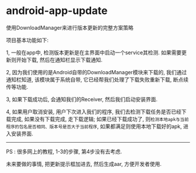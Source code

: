 # android-app-update

使用DownloadManager来进行版本更新的完整方案策略

项目基本功能如下:

1, 一般在app中, 检测版本更新是在主界面中启动一个service其检测.
   如果需要更新则开始下载, 然后在通知栏显示下载通知.

2, 因为我们使用的是Android自带的DownloadManager模块来下载的, 我们通过通知栏知道, 该模块属于系统自带,
   它已经帮我们处理了下载失败重新下载, 断点续传等功能.

3, 如果下载成功后, 会通知我们的Receiver, 然后我们启动安装界面.

4, 如果用户取消安装, 用户下次进入我们的程序, 我们去检测下载任务是否已经下载完成, 如果没有下载完成, 走下载逻辑;
   如果已经下载成功了, 则`检测本地apk与当前程序的包名是否相同、版本号是否大于当前程序`, 如果都满足则使用本地下载好的apk, 进入安装界面.


---------------


PS :  很多网上的教程, 1-3的步骤, 第4步没有去考虑.


未来要做的事情, 把更新提示框加进去, 然后生成aar, 方便开发者使用.
